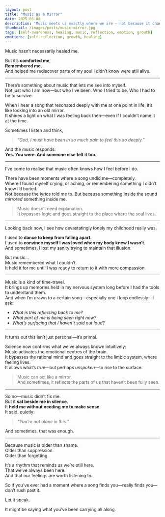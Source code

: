 ```yaml
---
layout: post
title: "Music as a Mirror"
date: 2025-06-08
description: "Music meets us exactly where we are — not because it changes, but because we do. It reflects the parts of us we're finally ready to see."
thumbnail: /images/posts/music-mirror.jpg
tags: [self-awareness, healing, music, reflection, emotion, growth]
emotions: [self-reflection, growth, healing]
---
```


Music hasn’t necessarily healed me.

But it’s **comforted me**,  
**Remembered me**,  
And helped me rediscover parts of my soul I didn’t know were still alive.

---

There’s something about music that lets me see into myself.  
Not just who I am now—but who I’ve been. Who I tried to be. Who I had to be to survive.

When I hear a song that resonated deeply with me at one point in life, it’s like looking into an old mirror.  
It shines a light on what I was feeling back then—even if I couldn’t name it at the time.

Sometimes I listen and think,  
> *“God, I must have been in so much pain to feel this so deeply.”*

And the music responds:  
**Yes. You were. And someone else felt it too.**

---

I’ve come to realise that music often knows how I feel before I do.

There have been moments where a song undid me—completely.  
Where I found myself crying, or aching, or remembering something I didn’t know I’d buried.  
Not because the lyrics told me to. But because something inside the sound *mirrored* something inside me.

> Music doesn’t need explanation.  
It bypasses logic and goes straight to the place where the soul lives.

---

Looking back now, I see how devastatingly lonely my childhood really was.

I used to **dance to keep from falling apart**.  
I used to **convince myself I was loved when my body knew I wasn’t**.  
And sometimes, I lost my sanity trying to maintain that illusion.

But music…  
Music remembered what I couldn’t.  
It held it for me until I was ready to return to it with more compassion.

---

Music is a kind of time-travel.  
It brings up memories held in my nervous system long before I had the tools to understand them.  
And when I’m drawn to a certain song—especially one I loop endlessly—I ask:

- *What is this reflecting back to me?*  
- *What part of me is being seen right now?*  
- *What’s surfacing that I haven’t said out loud?*

---

It turns out this isn’t just personal—it’s primal.

Science now confirms what we’ve always known intuitively:  
Music activates the emotional centres of the brain.  
It bypasses the rational mind and goes straight to the limbic system, where feeling lives.  
It allows what’s *true*—but perhaps *unspoken*—to rise to the surface.

> Music can act like a mirror.  
And sometimes, it reflects the parts of us that haven’t been fully seen.

---

So no—music didn’t fix me.  
But it **sat beside me in silence**.  
It **held me without needing me to make sense**.  
It said, quietly:  
> *“You’re not alone in this.”*

And sometimes, that was enough.

---

Because music is older than shame.  
Older than suppression.  
Older than forgetting.

It’s a rhythm that reminds us we’re still here.  
That we’ve always been here.  
And that our feelings are worth listening to.

So if you’ve ever had a moment where a song finds you—really finds you—don’t rush past it.

Let it speak.

It might be saying what you’ve been carrying all along.
